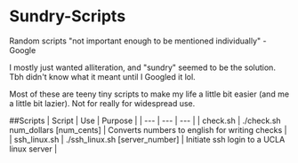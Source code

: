 # Sundry-Scripts
Random scripts "not important enough to be mentioned individually" - Google

I mostly just wanted alliteration, and "sundry" seemed to be the solution. Tbh didn't know what it meant until I Googled it lol.

Most of these are teeny tiny scripts to make my life a little bit easier (and me a little bit lazier). Not for really for widespread use. 

##Scripts
| Script | Use | Purpose |
| --- | --- | --- | 
| check.sh | ./check.sh num_dollars [num_cents] | Converts numbers to english for writing checks | 
| ssh_linux.sh | ./ssh_linux.sh [server_number] | Initiate ssh login to a UCLA linux server | 
